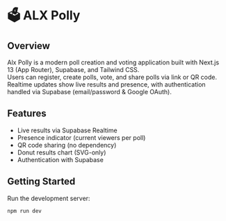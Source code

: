 # 🗳️ ALX Polly

## Overview

Alx Polly is a modern poll creation and voting application built with Next.js 13 (App Router), Supabase, and Tailwind CSS.  
Users can register, create polls, vote, and share polls via link or QR code.  
Realtime updates show live results and presence, with authentication handled via Supabase (email/password & Google OAuth).

## Features

- Live results via Supabase Realtime  
- Presence indicator (current viewers per poll)  
- QR code sharing (no dependency)  
- Donut results chart (SVG-only)  
- Authentication with Supabase  

## Getting Started

Run the development server:

```bash
npm run dev
